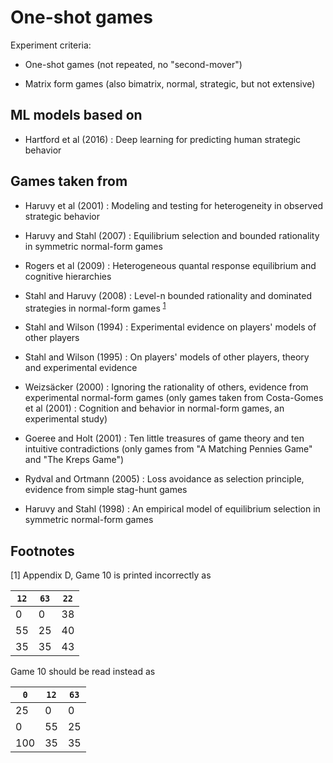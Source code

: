 # One-shot games

Experiment criteria:

- One-shot games (not repeated, no "second-mover")

- Matrix form games (also bimatrix, normal, strategic, but not extensive)

## ML models based on

- Hartford et al (2016) : Deep learning for predicting human strategic behavior

## Games taken from

- Haruvy et al (2001) : Modeling and testing for heterogeneity in observed strategic behavior

- Haruvy and Stahl (2007) : Equilibrium selection and bounded rationality in symmetric normal-form games

- Rogers et al (2009) : Heterogeneous quantal response equilibrium and cognitive hierarchies

- Stahl and Haruvy (2008) : Level-n bounded rationality and dominated strategies in normal-form games <sup>[1](#myfootnote1)</sup>

- Stahl and Wilson (1994) : Experimental evidence on players' models of other players

- Stahl and Wilson (1995) : On players' models of other players, theory and experimental evidence

- Weizsäcker (2000) : Ignoring the rationality of others, evidence from experimental normal-form games (only games taken from Costa-Gomes et al (2001) : Cognition and behavior in normal-form games, an experimental study)

- Goeree and Holt (2001) : Ten little treasures of game theory and ten intuitive contradictions (only games from "A Matching Pennies Game" and "The Kreps Game")

- Rydval and Ortmann (2005) : Loss avoidance as selection principle, evidence from simple stag-hunt games

- Haruvy and Stahl (1998) : An empirical model of equilibrium selection in symmetric normal-form games

## Footnotes

[<a name="myfootnote1">1</a>] Appendix D, Game 10 is printed incorrectly as

`12` | `63` | `22` 
--- | --- | ---
0 | 0 | 38 
55 | 25 | 40 
35 | 35 | 43 

Game 10 should be read instead as

`0` | `12` | `63` 
--- | --- | ---
25 | 0 | 0
0 | 55 | 25 
100 | 35 | 35 
